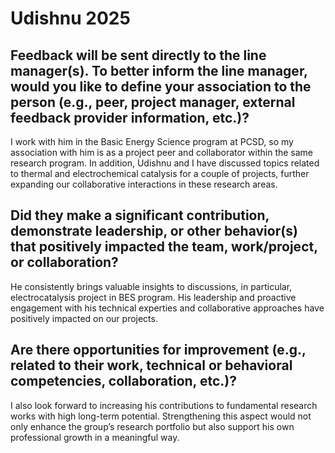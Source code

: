 # Udishnu 2025
## Feedback will be sent directly to the line manager(s). To better inform the line manager, would you like to define your association to the person (e.g., peer, project manager, external feedback provider information, etc.)?
I work with him in the Basic Energy Science program at PCSD, so my association with him is as a project peer and collaborator within the same research program. In addition, Udishnu and I have discussed topics related to thermal and electrochemical catalysis for a couple of projects, further expanding our collaborative interactions in these research areas.

## Did they make a significant contribution, demonstrate leadership, or other behavior(s) that positively impacted the team, work/project, or collaboration?
He consistently brings valuable insights to discussions, in particular, electrocatalysis project in BES program. His leadership and proactive engagement with his technical experties and collaborative approaches have positively impacted on our projects.

## Are there opportunities for improvement (e.g., related to their work, technical or behavioral competencies, collaboration, etc.)?
I also look forward to increasing his contributions to fundamental research works with high long-term potential. Strengthening this aspect would not only enhance the group’s research portfolio but also support his own professional growth in a meaningful way.
